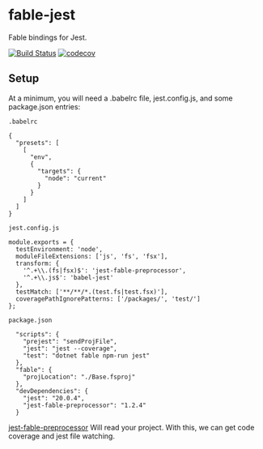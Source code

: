 # fable-jest

Fable bindings for Jest. 

[![Build Status](https://travis-ci.org/jgrund/fable-jest.svg?branch=master)](https://travis-ci.org/jgrund/fable-jest)
[![codecov](https://codecov.io/gh/jgrund/fable-jest/branch/master/graph/badge.svg)](https://codecov.io/gh/jgrund/fable-jest)

## Setup

At a minimum, you will need a .babelrc file, jest.config.js, and some package.json entries:

`.babelrc`
```
{
  "presets": [
    [
      "env",
      {
        "targets": {
          "node": "current"
        }
      }
    ]
  ]
}
```

`jest.config.js`
```
module.exports = {
  testEnvironment: 'node',
  moduleFileExtensions: ['js', 'fs', 'fsx'],
  transform: {
    '^.+\\.(fs|fsx)$': 'jest-fable-preprocessor',
    '^.+\\.js$': 'babel-jest'
  },
  testMatch: ['**/**/*.(test.fs|test.fsx)'],
  coveragePathIgnorePatterns: ['/packages/', 'test/']
};
```
`package.json`
```
  "scripts": {
    "prejest": "sendProjFile",
    "jest": "jest --coverage",
    "test": "dotnet fable npm-run jest"
  },
  "fable": {
    "projLocation": "./Base.fsproj"
  },
  "devDependencies": {
    "jest": "20.0.4",
    "jest-fable-preprocessor": "1.2.4"
  }
```

[jest-fable-preprocessor](https://github.com/jgrund/jest-fable-preprocessor) Will read your project. With this, we can get code coverage and jest file watching.